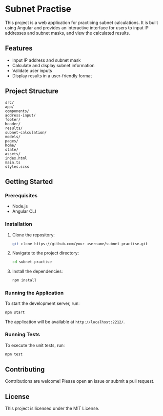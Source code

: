 # Subnet Practise

This project is a web application for practicing subnet calculations. It is built using Angular and provides an interactive interface for users to input IP addresses and subnet masks, and view the calculated results.

## Features

- Input IP address and subnet mask
- Calculate and display subnet information
- Validate user inputs
- Display results in a user-friendly format

## Project Structure

````
src/
app/
components/
address-input/
footer/
header/
results/
subnet-calculation/
models/
pages/
home/
state/
assets/
index.html
main.ts
styles.scss
````

## Getting Started

### Prerequisites

- Node.js
- Angular CLI

### Installation

1. Clone the repository:
   ```sh
   git clone https://github.com/your-username/subnet-practise.git
2. Navigate to the project directory:
   ```sh
   cd subnet-practise
   ```
  
3. Install the dependencies:
   ```sh
   npm install
   ```

### Running the Application

To start the development server, run:

```sh
npm start
```

The application will be available at `http://localhost:2212/`.

### Running Tests

To execute the unit tests, run:

```sh
npm test
```

## Contributing

Contributions are welcome! Please open an issue or submit a pull request.

## License

This project is licensed under the MIT License.
